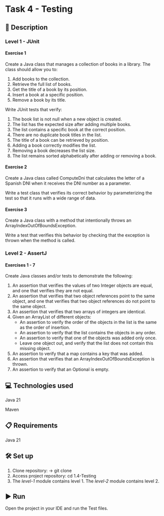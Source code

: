 # Task 4 - Testing

## 📄 Description

### Level 1 - JUnit

#### Exercise 1

Create a Java class that manages a collection of books in a library. The class should allow you to:

1. Add books to the collection.
2. Retrieve the full list of books.
3. Get the title of a book by its position.
4. Insert a book at a specific position.
5. Remove a book by its title.
   
Write JUnit tests that verify:

1. The book list is not null when a new object is created.
2. The list has the expected size after adding multiple books.
3. The list contains a specific book at the correct position.
4. There are no duplicate book titles in the list.
5. The title of a book can be retrieved by position.
6. Adding a book correctly modifies the list.
7. Removing a book decreases the list size.
8. The list remains sorted alphabetically after adding or removing a book.

#### Exercise 2

Create a Java class called ComputeDni that calculates the letter of a Spanish DNI when it receives the DNI number as a parameter.

Write a test class that verifies its correct behavior by parameterizing the test so that it runs with a wide range of data.

#### Exercise 3

Create a Java class with a method that intentionally throws an ArrayIndexOutOfBoundsException.

Write a test that verifies this behavior by checking that the exception is thrown when the method is called.

### Level 2 - AssertJ

#### Exercises 1 - 7

Create Java classes and/or tests to demonstrate the following:

1. An assertion that verifies the values of two Integer objects are equal, and one that verifies they are not equal.
2. An assertion that verifies that two object references point to the same object, and one that verifies that two object references do not point to the same object.
3. An assertion that verifies that two arrays of integers are identical.
4. Given an ArrayList of different objects:
   - An assertion to verify the order of the objects in the list is the same as the order of insertion.
   - An assertion to verify that the list contains the objects in any order.
   - An assertion to verify that one of the objects was added only once.
   - Leave one object out, and verify that the list does not contain this missing object.
5. An assertion to verify that a map contains a key that was added.
6. An assertion that verifies that an ArrayIndexOutOfBoundsException is thrown.
7. An assertion to verify that an Optional is empty.

## 💻 Technologies used

Java 21

Maven

## 📋 Requirements

Java 21

## 🛠️ Set up

1. Clone repository: -> git clone
2. Access project repository: cd 1.4-Testing
3. The *level-1* module contains level 1. The *level-2* module contains level 2.

## ▶️ Run

Open the project in your IDE and run the Test files.







